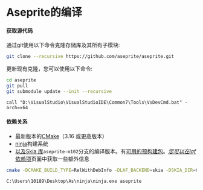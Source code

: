 # Aseprite的编译

#### 获取源代码

通过git使用以下命令克隆存储库及其所有子模块:

```sh
git clone --recursive https://github.com/aseprite/aseprite.git
```

更新现有克隆，您可以使用以下命令:

```sh
cd aseprite
git pull
git submodule update --init --recursive
```

```
call "D:\VisualStudio\VisualStudioIDE\Common7\Tools\VsDevCmd.bat" -arch=x64
```

#### 依赖关系

- 最新版本的[CMake](https://cmake.org/)（3.16 或更高版本）
- [ninja](https://ninja-build.org/)构建系统
- [以及Skia 库](https://github.com/aseprite/skia#readme)`aseprite-m102`分支的编译版本。有[可用的预构建包](https://github.com/aseprite/skia/releases)。[*您可以在laf*](https://github.com/aseprite/laf#dependencies)[依赖项](https://github.com/aseprite/laf#dependencies)页面中获取一些额外信息

```sh
cmake -DCMAKE_BUILD_TYPE=RelWithDebInfo -DLAF_BACKEND=skia -DSKIA_DIR=C:\Users\10189\Desktop\As\Skia-Win -DSKIA_LIBRARY_DIR=C:\Users\10189\Desktop\As\Skia-Win\out\Release-x64 -DSKIA_LIBRARY=C:\Users\10189\Desktop\As\Skia-Win\out\Release-x64\skia.lib -G Ninja ..
```

```sh
C:\Users\10189\Desktop\As\ninja\ninja.exe aseprite
```

